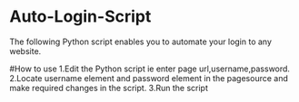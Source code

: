 # Auto-Login-Script
The following Python script enables you to automate your login to any website.

#How to use
1.Edit the Python script ie enter page url,username,password.
2.Locate username element and password element in the pagesource and make required changes in the script.
3.Run the script
